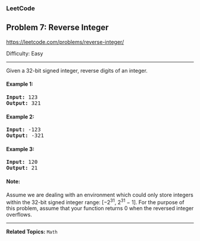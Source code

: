 ### LeetCode 
## Problem 7: Reverse Integer

https://leetcode.com/problems/reverse-integer/

Difficulty: Easy

---

Given a 32-bit signed integer, reverse digits of an integer.

#### Example 1:

<pre>
<b>Input:</b> 123
<b>Output:</b> 321
</pre>

#### Example 2:

<pre>
<b>Input:</b> -123
<b>Output:</b> -321
</pre>

#### Example 3:

<pre>
<b>Input:</b> 120
<b>Output:</b> 21
</pre>

#### Note:

Assume we are dealing with an environment which could only store integers within the 32-bit signed integer range: [−2<sup>31</sup>,  2<sup>31</sup> − 1]. For the purpose of this problem, assume that your function returns 0 when the reversed integer overflows.

---

**Related Topics:** 
`Math`